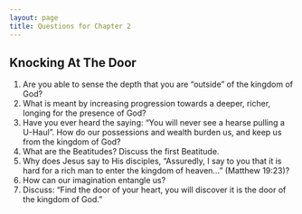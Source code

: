 ```yaml
---
layout: page
title: Questions for Chapter 2
---
```


## Knocking At The Door
1.	Are you able to sense the depth that you are “outside” of the kingdom of God?
2.	What is meant by increasing progression towards a deeper, richer, longing for the presence of God?
3.	Have you ever heard the saying: “You will never see a hearse pulling a U-Haul”.  How do our possessions and wealth burden us, and keep us from the kingdom of God?
4.	What are the Beatitudes? Discuss the first Beatitude.
5.	Why does Jesus say to His disciples, “Assuredly, I say to you that it is hard for a rich man to enter the kingdom of heaven…” (Matthew 19:23)? 
6.	How can our imagination entangle us?
7.	Discuss: “Find the door of your heart, you will discover it is the door of the kingdom of God.”
